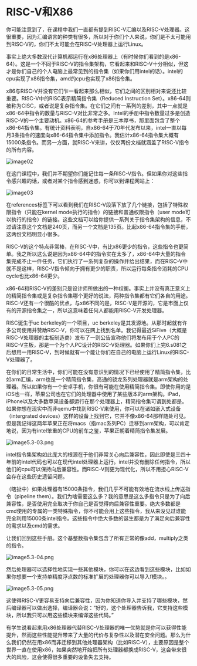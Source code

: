 # RISC-V和X86

你可能注意到了，在课程中我们一直都有提到RISC-V汇编以及RISC-V处理器。这很重要，因为汇编语言的种类有很多，所以对于你们个人来说，你们是不太可能用到RISC-V的，你们不太可能会在RISC-V处理器上运行Linux。

事实上绝大多数现代计算机都运行在x86处理器上（有时候你们看到的是x86-64）。这是一个不同于RISC-V的指令集架构，它看起来和RISC-V十分相似，但这才是你们自己的个人电脑上最常见到的指令集（如果你们用intel的话）。intel的cpu实现了x86指令集，amd的cpu也实现了x86指令集。

x86与RISC-V并没有它们乍一看起来那么相似，它们之间的区别相对来说还比较重要。RISC-V中的RISC表示精简指令集（Reduced Instruction Set）。x86-64则被称为CISC，或者说是复杂指令集。在它们之间有一系列的差别，其中一点就是x86-64中指令的数量与RISC-V对比非常之多。Intel的手册中指令数量过多是创造RISC-V的一个主要动机。x86-64的参考手册是三本厚书，那里面包含了整个x86-64指令集。有统计资料表明，自x86-64于70年代发布以来，intel一直以每月3条指令的速度向x86-64指令集中添加指令。我估计x86-64指令集大概有15000条指令。而另一方面，就RISC-V来讲，仅仅两份文档就涵盖了RISC-V指令的所有内容。

![image02](../.gitbook/assets/lec05/image5.3-01.png)

在这门课程中，我们并不期望你们能记住每一条RISC-V指令。但如果你对这些指令感兴趣的话，或者对某个指令感到迷惑，你可以到课程网站上：

![image03](../.gitbook/assets/lec05/image5.3-02.png)

在references标签下可以看到我们在RISC-V段落下放了几个链接，包括了特殊权限指令（只能在kernel mode执行的指令）的链接和普通权限指令（user mode可以执行的指令）的链接。这些文档可以给你提供一系列关于指令集架构的信息，不过请注意这个文档是240页，而另一个文档是135页。比起x86-64指令集的手册，这两份文档明显小很多。

RISC-V的这个特点非常棒，在RISC-V中，有比x86更少的指令，这些指令也更简单。我之所以这么说是因为x86-64中的指令实在太多了，x86-64中大量的指令集完成不止一件任务，它们执行了一系列复杂的操作并给出结果，而在RISC-V中就不是这样，RISC-V指令倾向于拥有更少的职责，所以运行每条指令消耗的CPU cycle也比x86-64更少。

x86-64和RISC-V的差别只是设计师所做出的一种权衡。事实上并没有真正意义上的精简指令集或是复杂指令集哪个更好的说法，两种指令集都有它们各自的用途。RISC-V还有一个很酷的优点，与x86不同的是，RISC-V是开源的，它是市面上仅有的开源指令集之一，所以这意味着任何人都能用RISC-V开发处理器。

RISC诞生于uc berkeley的一个项目，uc berkeley是其发源地。从那时起就有许多公司使用并赞助RISC-V，你可以在网上找到名单。我记得最近SiFive（大概是RISC-V处理器的主板制造商）发布了一则公告宣称他们将发布用于个人PC的RISC-V主板，那是一个为个人PC设计的RISC-V处理器。如果你们上完6.s081之后想用一用RISC-V，到时候就有一个能让你们在自己的电脑上运行Linux的RISC-V处理器了。

在你们的日常生活中，你们可能在没有意识到的情况下已经使用了精简指令集，比如arm汇编，arm也是一个精简指令集，高通的骁龙系列处理器就是arm架构的处理器。所以如果你有一个安卓手机，你很有可能在使用精简指令集。即使你用的是iOS也一样，苹果公司也在它们的处理器中使用了某些版本的arm架构。iPad，iPhone以及大多数苹果设备都运行在那个处理器上，精简指令集可谓到处都是。如果你想在现实中而非qemu中找到RISC-V来使用，你可以在诸如嵌入式设备（intergrated devices）这样的设备上找到它，它并不像x86-64那样随处可见。但是我记得这两年苹果正在将macs（指mac系列PC）迁移到arm架构，可以肯定地说，因为有intel笨重的CPU的前车之鉴，苹果正朝着精简指令集发展。

![image5.3-03.png](../.gitbook/assets/lec05/image5.3-03.png)

intel指令集架构如此庞大的根源在于他们非常关心向后兼容性，因此即使是三四十年前的intel代码也可以在现代intel处理器上运行。intel并没有删除任何指令，所以他们的cpu可以保持向后兼容性。而RISC-V则更为现代化，所以不用担心RISC-V会存在这些历史遗留问题。

（瞎扯中）如果处理器有15000条指令，我们几乎不可能有效地在流水线上传送指令（pipeline them）。我们为啥需要这么多？我的意思是这么多指令只是为了向后兼容性，是否使用完全取决于你自己是否觉得向后兼容性重要。绝大多数都是cmd使用的专属的一类特殊指令，你不可能会用上这些指令，我从来没见过谁能完全利用15000条intel指令。这些指令中绝大多数的诞生都是为了满足向后兼容性的需求以及cmd的需求。

让我们回到这些手册。这个基整数指令集包含了所有正常的像add，multiply之类的指令。

![image5.3-04.png](../.gitbook/assets/lec05/image5.3-04.png)

然后处理器可以选择性地实现一些其他模块，你可以在这边看到这些模块，比如如果你想要一个支持单精度浮点数的标准扩展的处理器你可以导入f模块。。

![image5.3-05.png](../.gitbook/assets/lec05/image5.3-05.png)

这使得RISC-V更容易支持向后兼容性，因为你知道你导入并支持了哪些模块，然后编译器可以做出选择，编译器会说：“好的，这个处理器告诉我，它支持这些模块，所以我只可以用这些模块来编译这些代码。”

有学生说看起来用x86处理器代替RISC-V处理器的唯一优势就是你可以获得性能提升，然而这些性能提升带来了大量的代价与复杂性以及潜在安全问题。那么为什么我们仍然在用x86而非迁移到其他处理器架构（比如RISC-V），主要原因是整个世界一直在使用x86，如果突然地开始把所有处理器都换成RISC-V，这会带来很大的风险，这会使得很多重要的设备失去支持。